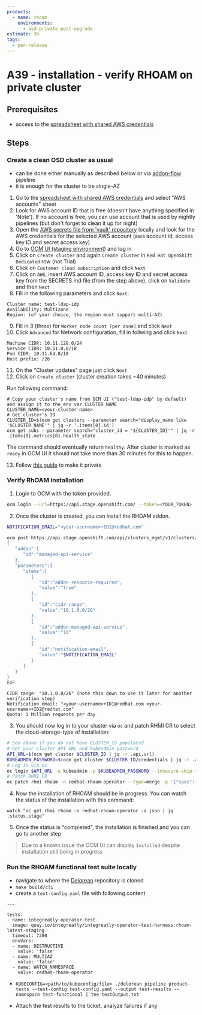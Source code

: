```yaml
---
products:
  - name: rhoam
    environments:
      - osd-private-post-upgrade
estimate: 3h
tags:
  - per-release
---
```


# A39 - installation - verify RHOAM on private cluster

## Prerequisites

- access to the [spreadsheet with shared AWS credentials](https://docs.google.com/spreadsheets/d/1P57LhhhvhJOT5y7Y49HlL-7BRcMel7qWWJwAw3JCGMs)

## Steps

### Create a clean OSD cluster as usual

- can be done either manually as described below or via [addon-flow](https://master-jenkins-csb-intly.apps.ocp-c1.prod.psi.redhat.com/job/ManagedAPI/job/managed-api-install-addon-flow) pipeline
- it is enough for the cluster to be single-AZ

1. Go to the [spreadsheet with shared AWS credentials](https://docs.google.com/spreadsheets/d/1P57LhhhvhJOT5y7Y49HlL-7BRcMel7qWWJwAw3JCGMs) and select "AWS accounts" sheet
2. Look for AWS account ID that is free (doesn't have anything specified in 'Note'). If no account is free, you can use account that is used by nightly pipelines (but don't forget to clean it up for night)
3. Open the [AWS secrets file from 'vault' repository](https://gitlab.cee.redhat.com/integreatly-qe/vault/-/blob/master/SECRETS.md) locally and look for the AWS credentials for the selected AWS account (aws account id, access key ID and secret access key)
4. Go to [OCM UI (staging environment)](https://qaprodauth.cloud.redhat.com/beta/openshift/) and log in
5. Click on `Create cluster` and again `Create cluster` in `Red Hat OpenShift Dedicated` row (not Trial)
6. Click on `Customer cloud subscription` and click `Next`
7. Click on `AWS`, insert AWS account ID, access key ID and secret access key from the SECRETS.md file (from the step above), click on `Validate` and then `Next`
8. Fill in the following parameters and click `Next`:

```
Cluster name: test-ldap-idp
Availability: Multizone
Region: (of your choice, the region must support multi-AZ)
```

9. Fill in 3 (three) for `Worker node count (per zone)` and click `Next`
10. Click `Advanced` for Network configuration, fill in follwing and click `Next`

```
Machine CIDR: 10.11.128.0/24
Service CIDR: 10.11.0.0/18
Pod CIDR: 10.11.64.0/18
Host prefix: /26
```

11. On the "Cluster updates" page just click `Next`
12. Click on `Create cluster` (cluster creation takes ~40 minutes)

Run following command:

```
# Copy your cluster's name from OCM UI ("test-ldap-idp" by default) and assign it to the env var CLUSTER_NAME
CLUSTER_NAME=<your-cluster-name>
# Get cluster's ID
CLUSTER_ID=$(ocm get clusters --parameter search="display_name like '$CLUSTER_NAME'" | jq -r '.items[0].id')
ocm get subs --parameter search="cluster_id = '${CLUSTER_ID}'" | jq -r .items[0].metrics[0].health_state
```

The command should eventually return `healthy`. After cluster is marked as `ready` in OCM UI it should not take more than 30 minutes for this to happen.

13. Follow [this guide](https://docs.google.com/document/d/1BwjzezNFtE7gd2y6FY6v2W6KRXCn0jMZk58ilJ8zSa8/edit) to make it private

### Verify RhOAM installation

1. Login to OCM with the token provided.

```bash
ocm login --url=https://api.stage.openshift.com/ --token=<YOUR_TOKEN>
```

2. Once the cluster is created, you can install the RHOAM addon.

```bash
NOTIFICATION_EMAIL="<your-username>+ID1@redhat.com"
```

```bash
ocm post https://api.stage.openshift.com/api/clusters_mgmt/v1/clusters/$CLUSTER_ID/addons --body=<<EOF
{
   "addon":{
      "id":"managed-api-service"
   },
   "parameters":{
      "items":[
         {
            "id":"addon-resource-required",
            "value":"true"
         },
         {
            "id":"cidr-range",
            "value":"10.1.0.0/26"
         },
         {
            "id":"addon-managed-api-service",
            "value":"10"
         },
         {
            "id":"notification-email",
            "value":"$NOTIFICATION_EMAIL"
         }
      ]
   }
}
EOF
```

```
CIDR range: "10.1.0.0/26" (note this down to use it later for another verification step)
Notification email: "<your-username>+ID1@redhat.com <your-username>+ID2@redhat.com"
Quota: 1 Million requests per day
```

3. You should now log in to your cluster via `oc` and patch RHMI CR to select the cloud-storage-type of installation:

```bash
# See above if you do not have CLUSTER_ID populated
# Get your cluster API URL and kubeadmin password
API_URL=$(ocm get cluster $CLUSTER_ID | jq -r .api.url)
KUBEADMIN_PASSWORD=$(ocm get cluster $CLUSTER_ID/credentials | jq -r .admin.password)
# Log in via oc
oc login $API_URL -u kubeadmin -p $KUBEADMIN_PASSWORD --insecure-skip-tls-verify=true
# Patch RHMI CR
oc patch rhmi rhoam -n redhat-rhoam-operator --type=merge -p '{"spec":{"useClusterStorage": "false" }}'
```

4. Now the installation of RHOAM should be in progress. You can watch the status of the installation with this command:

```
watch "oc get rhmi rhoam -n redhat-rhoam-operator -o json | jq .status.stage"
```

5. Once the status is "completed", the installation is finished and you can go to another step

> Due to a known issue the OCM UI can display `Installed` despite installation still being in progress

### Run the RHOAM functional test suite locally

- navigate to where the [Delorean](https://github.com/integr8ly/delorean) repository is cloned
- `make build/cli`
- create a `test-config.yaml` file with following content

```
---

tests:
- name: integreatly-operator-test
  image: quay.io/integreatly/integreatly-operator-test-harness:rhoam-latest-staging
  timeout: 7200
  envVars:
  - name: DESTRUCTIVE
    value: 'false'
  - name: MULTIAZ
    value: 'false'
  - name: WATCH_NAMESPACE
    value: redhat-rhoam-operator
```

- `KUBECONFIG=<path/to/kubeconfig/file> ./delorean pipeline product-tests --test-config test-config.yaml --output test-results --namespace test-functional | tee testOutput.txt`

- Attach the test results to the ticket, analyze failures if any
